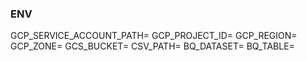 
### ENV

GCP_SERVICE_ACCOUNT_PATH=
GCP_PROJECT_ID=
GCP_REGION=
GCP_ZONE=
GCS_BUCKET=
CSV_PATH=
BQ_DATASET=
BQ_TABLE=